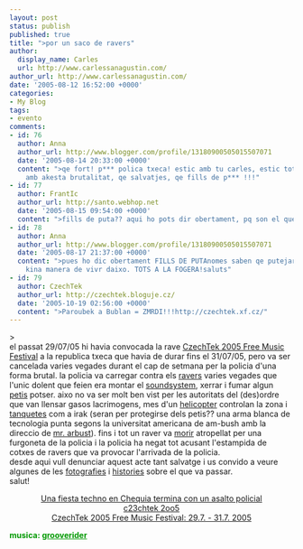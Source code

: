 ```yaml
---
layout: post
status: publish
published: true
title: ">por un saco de ravers"
author:
  display_name: Carles
  url: http://www.carlessanagustin.com/
author_url: http://www.carlessanagustin.com/
date: '2005-08-12 16:52:00 +0000'
categories:
- My Blog
tags:
- evento
comments:
- id: 76
  author: Anna
  author_url: http://www.blogger.com/profile/13180900505015507071
  date: '2005-08-14 20:33:00 +0000'
  content: ">qe fort! p*** polica txeca! estic amb tu carles, estic totalment en contra
    amb akesta brutalitat, qe salvatjes, qe fills de p*** !!!"
- id: 77
  author: FrantIc
  author_url: http://santo.webhop.net
  date: '2005-08-15 09:54:00 +0000'
  content: ">fills de puta?? aqui ho pots dir obertament, pq son el que son.salut!"
- id: 78
  author: Anna
  author_url: http://www.blogger.com/profile/13180900505015507071
  date: '2005-08-17 21:37:00 +0000'
  content: ">pues ho dic obertament FILLS DE PUTAnomes saben qe putejar a la gent,
    kina manera de vivr daixo. TOTS A LA FOGERA!saluts"
- id: 79
  author: CzechTek
  author_url: http://czechtek.bloguje.cz/
  date: '2005-10-19 02:56:00 +0000'
  content: ">Paroubek a Bublan = ZMRDI!!!http://czechtek.xf.cz/"
---
```

<p>><a href="http://www.indymedia.org/images/2005/07/118314.jpg"><img src="http://www.indymedia.org/images/2005/07/118314.jpg" alt="" border="0" /></a><br />el passat 29/07/05 hi havia convocada la rave <a href="http://czechtek.muzika.cz/" target="_blank">CzechTek 2005 Free Music Festival</a> a la republica txeca que havia de durar fins el 31/07/05, pero va ser cancelada varies vegades durant el cap de setmana per la policia d'una forma brutal. la policia va carregar contra els <a href="http://umsis.miami.edu/%7Eethacker/100_0511.jpg" target="_blank">ravers</a> varies vegades que l'unic dolent que feien era montar el <a href="http://czechtek.muzika.cz/foto/050729/czechtek-2005-mlynec-22.jpg" target="_blank">soundsystem</a>, xerrar i fumar algun <a href="http://www.marcianos.com/abril14/gran_porro_de_marihuana.jpg" target="_blank">petis</a> potser. aixo no va ser molt ben vist per les autoritats del (des)ordre que van llensar gasos lacrimogens, mes d'un <a href="http://czechtek.muzika.cz/foto/050729/czechtek-2005-mlynec-16.jpg" target="_blank">helicopter</a> controlan la zona i <a href="http://czechtek.muzika.cz/foto/050729/czechtek-2005-mlynec-13.jpg" target="_blank">tanquetes</a> com a irak (seran per protegirse dels petis?? una arma blanca de tecnologia punta segons la universitat americana de am-bush amb la direccio de <a href="http://www.toppun.com/ProductImages/anti-Bush/funny_anti_bush_pictures/Got_Oil_rig_anti-Bush_fascist_oil_war.jpg" target="_blank">mr. arbust</a>). fins i tot un raver va <a href="http://www.med.cz/c1.jpg" target="_blank">morir</a> atropellat per una furgoneta de la policia i la policia ha negat tot acusant l'estampida de cotxes de ravers que va provocar l'arrivada de la policia.<br />desde aqui vull denunciar aquest acte tant salvatge i us convido a veure algunes de les <a href="http://detz.wz.cz/czechtekk/" target="_blank">fotografies</a> i <a href="http://indymedia.h-k.sk/newswire/display/84/index.php" target="_blank">histories</a> sobre el que va passar.<br />salut!</p>
<div style="text-align:center;"><a href="http://www.indymedia.org/es/2005/08/118332.shtml" target="_blank">Una fiesta techno en Chequia termina con un asalto policial</a><br /><a href="http://czechtek.freetekno.org/" target="_blank">c23chtek 2oo5</a><br /><a href="http://czechtek.bloguje.cz/0507_czechtek_archiv.php#179069" target="_blank">CzechTek 2005 Free Music Festival: 29.7. - 31.7. 2005</a></div>
<p><a href="http://czechtek.muzika.cz/foto/050729/czechtek-2005-mlynec-29.jpg" target="_blank"><img src="http://czechtek.muzika.cz/foto/050729/czechtek-2005-mlynec-29.jpg" alt="" border="0" /></a><br /><a href="http://detz.wz.cz/czechtekk/DSCI0013.JPG" target="_blank"><img src="http://detz.wz.cz/czechtekk/DSCI0013.JPG" alt="" border="0" /></a><br /><a href="http://czechtek.muzika.cz/foto/050730a/czechtek-050730-03.jpg" target="_blank"><img src="http://czechtek.muzika.cz/foto/050730a/czechtek-050730-03.jpg" alt="" border="0" /></a><br /><span style="color:rgb(0,153,0);font-weight:bold;">musica: </span><a style="color:rgb(0,153,0);font-weight:bold;" href="http://www.grooverider.com/" target="_blank">grooverider</a></p>
